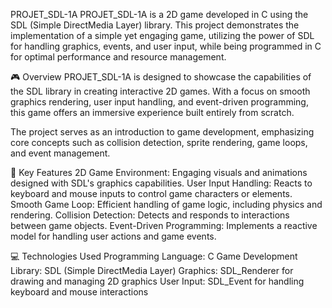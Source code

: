 PROJET_SDL-1A
PROJET_SDL-1A is a 2D game developed in C using the SDL (Simple DirectMedia Layer) library. This project demonstrates the implementation of a simple yet engaging game, utilizing the power of SDL for handling graphics, events, and user input, while being programmed in C for optimal performance and resource management.

🎮 Overview
PROJET_SDL-1A is designed to showcase the capabilities of the SDL library in creating interactive 2D games. With a focus on smooth graphics rendering, user input handling, and event-driven programming, this game offers an immersive experience built entirely from scratch.

The project serves as an introduction to game development, emphasizing core concepts such as collision detection, sprite rendering, game loops, and event management.

🔑 Key Features
2D Game Environment: Engaging visuals and animations designed with SDL's graphics capabilities.
User Input Handling: Reacts to keyboard and mouse inputs to control game characters or elements.
Smooth Game Loop: Efficient handling of game logic, including physics and rendering.
Collision Detection: Detects and responds to interactions between game objects.
Event-Driven Programming: Implements a reactive model for handling user actions and game events.

💻 Technologies Used
Programming Language: C
Game Development Library: SDL (Simple DirectMedia Layer)
Graphics: SDL_Renderer for drawing and managing 2D graphics
User Input: SDL_Event for handling keyboard and mouse interactions
